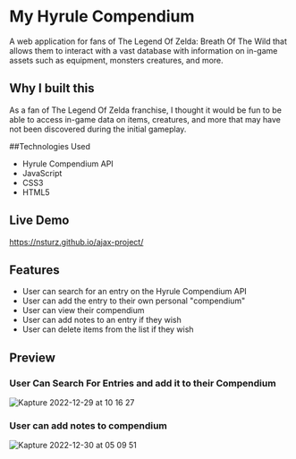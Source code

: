 # My Hyrule Compendium

A web application for fans of The Legend Of Zelda: Breath Of The Wild that allows them to interact with a vast database with information on in-game assets such as equipment, monsters creatures, and more. 

## Why I built this

As a fan of The Legend Of Zelda franchise, I thought it would be fun to be able to access in-game data on items, creatures, and more that may have not been discovered during the initial gameplay. 

##Technologies Used

- Hyrule Compendium API
- JavaScript
- CSS3
- HTML5


## Live Demo

https://nsturz.github.io/ajax-project/

## Features

- User can search for an entry on the Hyrule Compendium API
- User can add the entry to their own personal "compendium"
- User can view their compendium
- User can add notes to an entry if they wish
- User can delete items from the list if they wish

## Preview

### User Can Search For Entries and add it to their Compendium
![Kapture 2022-12-29 at 10 16 27](https://user-images.githubusercontent.com/94485412/209993557-111cf889-a1b6-4945-bfbd-d916ac4c3504.gif)

### User can add notes to compendium
![Kapture 2022-12-30 at 05 09 51](https://user-images.githubusercontent.com/94485412/210075288-2484d145-6075-459d-acf1-e463be68be94.gif)









